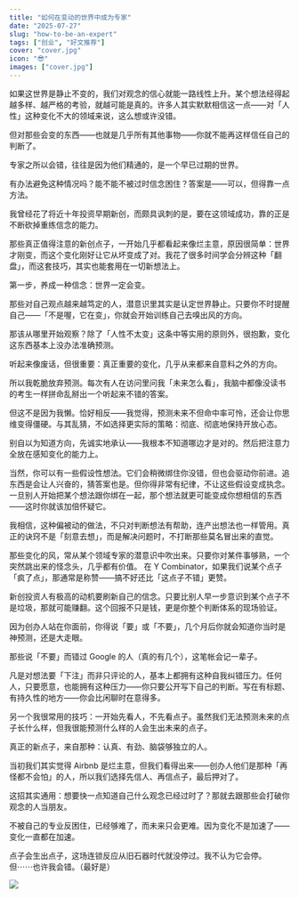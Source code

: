 ```yaml
---
title: "如何在变动的世界中成为专家"
date: "2025-07-27"
slug: "how-to-be-an-expert"
tags: ["创业", "好文推荐"]
cover: "cover.jpg"
icon: "😎"
images: ["cover.jpg"]
---
```

如果这世界是静止不变的，我们对观念的信心就能一路线性上升。某个想法经得起越多样、越严格的考验，就越可能是真的。许多人其实默默相信这一点——对「人性」这种变化不大的领域来说，这么想或许没错。



但对那些会变的东西——也就是几乎所有其他事物——你就不能再这样信任自己的判断了。



专家之所以会错，往往是因为他们精通的，是一个早已过期的世界。



有办法避免这种情况吗？能不能不被过时信念困住？答案是——可以，但得靠一点方法。



我曾经花了将近十年投资早期新创，而颇具讽刺的是，要在这领域成功，靠的正是不断砍掉重练信念的能力。



那些真正值得注意的新创点子，一开始几乎都看起来像烂主意，原因很简单：世界才刚变，而这个变化刚好让它从坏变成了对。我花了很多时间学会分辨这种「翻盘」，而这套技巧，其实也能套用在一切新想法上。



第一步，养成一种信念：世界一定会变。



那些对自己观点越来越笃定的人，潜意识里其实是认定世界静止。只要你不时提醒自己——「不是喔，它在变」，你就会开始训练自己去嗅出风的方向。



那该从哪里开始观察？除了「人性不太变」这条中等实用的原则外，很抱歉，变化这东西基本上没办法准确预测。



听起来像废话，但很重要：真正重要的变化，几乎从来都来自意料之外的方向。



所以我乾脆放弃预测。每次有人在访问里问我「未来怎么看」，我脑中都像没读书的考生一样拼命乱掰出一个听起来不错的答案。



但这不是因为我懒。恰好相反——我觉得，预测未来不但命中率可怜，还会让你思维变得僵硬。与其乱猜，不如选择更实际的策略：彻底、彻底地保持开放心态。



别自以为知道方向，先诚实地承认——我根本不知道哪边才是对的。然后把注意力全放在感知变化的能力上。



当然，你可以有一些假设性想法。它们会稍微绑住你没错，但也会驱动你前进。追东西是会让人兴奋的，猜答案也是。但你得非常有纪律，不让这些假设变成执念。
一旦别人开始把某个想法跟你绑在一起，那个想法就更可能变成你想相信的东西——这时你就该加倍怀疑它。



我相信，这种偏被动的做法，不只对判断想法有帮助，连产出想法也一样管用。真正的诀窍不是「刻意去想」，而是解决问题时，不打断那些莫名冒出来的直觉。



那些变化的风，常从某个领域专家的潜意识中吹出来。只要你对某件事够熟，一个突然跳出来的怪念头，几乎都有价值。
在 Y Combinator，如果我们说某个点子「疯了点」，那通常是称赞——搞不好还比「这点子不错」更赞。



新创投资人有极高的动机要刷新自己的信念。只要比别人早一步意识到某个点子不是垃圾，那就可能赚翻。这个回报不只是钱，更是你整个判断体系的现场验证。



因为创办人站在你面前，你得说「要」或「不要」，几个月后你就会知道你当时是神预测，还是大走眼。



那些说「不要」而错过 Google 的人（真的有几个），这笔帐会记一辈子。



凡是对想法要「下注」而非只评论的人，基本上都拥有这种自我纠错压力。任何人，只要愿意，也能拥有这种压力——你只要公开写下自己的判断。写在有标题、有持久性的地方——你会比闲聊时在意得多。



另一个我很常用的技巧：一开始先看人，不先看点子。虽然我们无法预测未来的点子长什么样，但我很能预测什么样的人会生出未来的点子。



真正的新点子，来自那种：认真、有劲、脑袋够独立的人。



当初我们其实觉得 Airbnb 是烂主意，但我们看得出来——创办人他们是那种「再怪都不会怕」的人，所以我们选择先信人、再信点子，最后押对了。



这招其实通用：想要快一点知道自己什么观念已经过时了？那就去跟那些会打破你观念的人当朋友。



不被自己的专业反困住，已经够难了，而未来只会更难。因为变化不是加速了——变化一直都在加速。



点子会生出点子，这场连锁反应从旧石器时代就没停过。我不认为它会停。
但⋯⋯也许我会错。（最好是）




![](https://prod-files-secure.s3.us-west-2.amazonaws.com/112d0858-5090-4d34-a606-b75eb8d65fd2/46476355-9cf3-4e99-9b7a-3531bc426380/1000202064.png?X-Amz-Algorithm=AWS4-HMAC-SHA256&X-Amz-Content-Sha256=UNSIGNED-PAYLOAD&X-Amz-Credential=ASIAZI2LB46632ZS7GO5%2F20251017%2Fus-west-2%2Fs3%2Faws4_request&X-Amz-Date=20251017T024055Z&X-Amz-Expires=3600&X-Amz-Security-Token=IQoJb3JpZ2luX2VjEPL%2F%2F%2F%2F%2F%2F%2F%2F%2F%2FwEaCXVzLXdlc3QtMiJHMEUCIQD0BVjaWdg%2BjK2njws46lUTR%2F%2B42gzb8cxlnjTSrLYL6gIgDgpceO0WUL%2B3jLxVjoY93cT4kf9F1GRFQsE4oihgqLcqiAQIm%2F%2F%2F%2F%2F%2F%2F%2F%2F%2F%2FARAAGgw2Mzc0MjMxODM4MDUiDOd05WPS4c7kHlk6hSrcA8bjRKgDeyihf757q3TvI%2BM%2Fy1kYLhFeZLpNK6nyxp87AxvWgSmc3eDUtQkmodgPdAimnbdZPQPK0b2vkWMotepiPpiOpYRLIljX4H5YbMRHpZ6Ujx25NsNx597TR8238tQ5tlpc4jkuWjfVbVl4CkKZVyFU8ATN%2B0WXlLGjB5GUNTrFLw8XlfoXgefwMdzmTrWDjxvUirA7h%2F%2FIRa1glzc%2BIYtw8Cm5V%2FzafeiA0QjoVz0hLUhhdYMRPWPd4ZO%2BnLj%2Br%2BQI9wOEDRz6qdsRKzrcS%2F6g5h1xy4JIJV07X9q0q1FDK9ZtWeKPjEsxXswUHWoUee6%2FUVv8hfEsSxd17j8BRyAmiOf8geXKqPK51%2BPhC9mkjjw2ySUn79ldNzZwu9ZKMkkdBPnr6F8WaW1nPhZVqd%2Bsc8MqDjBbXtcUhTmJ%2BlpG%2Fa%2FgNTIrDz8ELv3TKQe3g9YLaPfnofLtPuUTQn4b2kP9ueY4YdWmv3Ete2s4srzSma8YkmJvf251ZKMOMKE5YC%2FvrrmKWKXvo98Q6eOVE6Nay3rElshI59COaeNHhUZTjvEZpeOh93KBtv9WX9%2FqmfshNnyOLpZsINJntAbQaqWWcpJnFpVNcrwsi%2FNivzsjHgrkfy4Ev6HZMN3AxscGOqUBaMacxPOGIGTuWJn9g0V87%2BVSfzPjnBCbknD7Fb0smYDgWmf0rjybi%2B%2B3J8DW18KEye0wdhnQVKGIREOqXamZGHu8Sqz9fnDuVo7CNLiOc0l2Y6gRhijbAjLp7Ue%2Fxhs6QodblQXtF%2BUiwN8GBt8A7MwC8jk8DxpJMbswTxd9puWuV5kXr31IiWWMb8H2E28akOy0EprQMWcX30TP6FdMkxCyxWDg&X-Amz-Signature=3d261ceb523307f235ebbe598ee6fec18bd207d59376d11746935c0f75f5708c&X-Amz-SignedHeaders=host&x-amz-checksum-mode=ENABLED&x-id=GetObject)


